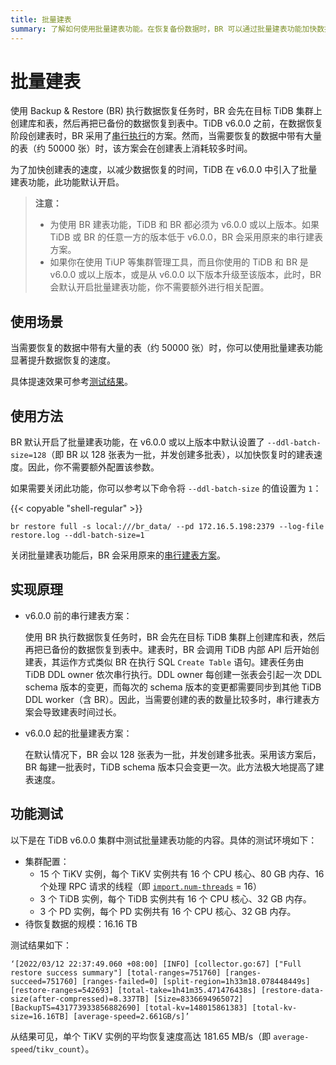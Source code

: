 ```yaml
---
title: 批量建表
summary: 了解如何使用批量建表功能。在恢复备份数据时，BR 可以通过批量建表功能加快数据的恢复速度。
---
```


# 批量建表

使用 Backup & Restore (BR) 执行数据恢复任务时，BR 会先在目标 TiDB 集群上创建库和表，然后再把已备份的数据恢复到表中。TiDB v6.0.0 之前，在数据恢复阶段创建表时，BR 采用了[串行执行](#实现原理)的方案。然而，当需要恢复的数据中带有大量的表（约 50000 张）时，该方案会在创建表上消耗较多时间。

为了加快创建表的速度，以减少数据恢复的时间，TiDB 在 v6.0.0 中引入了批量建表功能，此功能默认开启。

> **注意：**
>
> - 为使用 BR 建表功能，TiDB 和 BR 都必须为 v6.0.0 或以上版本。如果 TiDB 或 BR 的任意一方的版本低于 v6.0.0，BR 会采用原来的串行建表方案。
> - 如果你在使用 TiUP 等集群管理工具，而且你使用的 TiDB 和 BR 是 v6.0.0 或以上版本，或是从 v6.0.0 以下版本升级至该版本，此时，BR 会默认开启批量建表功能，你不需要额外进行相关配置。

## 使用场景

当需要恢复的数据中带有大量的表（约 50000 张）时，你可以使用批量建表功能显著提升数据恢复的速度。

具体提速效果可参考[测试结果](#功能测试)。

## 使用方法

BR 默认开启了批量建表功能，在 v6.0.0 或以上版本中默认设置了 `--ddl-batch-size=128`（即 BR 以 128 张表为一批，并发创建多批表），以加快恢复时的建表速度。因此，你不需要额外配置该参数。

如果需要关闭此功能，你可以参考以下命令将 `--ddl-batch-size` 的值设置为 `1`：

{{< copyable "shell-regular" >}}

```shell
br restore full -s local:///br_data/ --pd 172.16.5.198:2379 --log-file restore.log --ddl-batch-size=1
```

关闭批量建表功能后，BR 会采用原来的[串行建表方案](#实现原理)。

## 实现原理

- v6.0.0 前的串行建表方案：

    使用 BR 执行数据恢复任务时，BR 会先在目标 TiDB 集群上创建库和表，然后再把已备份的数据恢复到表中。建表时，BR 会调用 TiDB 内部 API 后开始创建表，其运作方式类似 BR 在执行 SQL `Create Table` 语句。建表任务由 TiDB DDL owner 依次串行执行。DDL owner 每创建一张表会引起一次 DDL schema 版本的变更，而每次的 schema 版本的变更都需要同步到其他 TiDB DDL worker（含 BR）。因此，当需要创建的表的数量比较多时，串行建表方案会导致建表时间过长。

- v6.0.0 起的批量建表方案：

    在默认情况下，BR 会以 128 张表为一批，并发创建多批表。采用该方案后，BR 每建一批表时，TiDB schema 版本只会变更一次。此方法极大地提高了建表速度。

## 功能测试

以下是在 TiDB v6.0.0 集群中测试批量建表功能的内容。具体的测试环境如下：

- 集群配置：
    - 15 个 TiKV 实例，每个 TiKV 实例共有 16 个 CPU 核心、80 GB 内存、16 个处理 RPC 请求的线程（即 [`import.num-threads`](/tikv-configuration-file.md#num-threads) = 16）
    - 3 个 TiDB 实例，每个 TiDB 实例共有 16 个 CPU 核心、32 GB 内存。
    - 3 个 PD 实例，每个 PD 实例共有 16 个 CPU 核心、32 GB 内存。
- 待恢复数据的规模：16.16 TB

测试结果如下：

```
‘[2022/03/12 22:37:49.060 +08:00] [INFO] [collector.go:67] ["Full restore success summary"] [total-ranges=751760] [ranges-succeed=751760] [ranges-failed=0] [split-region=1h33m18.078448449s] [restore-ranges=542693] [total-take=1h41m35.471476438s] [restore-data-size(after-compressed)=8.337TB] [Size=8336694965072] [BackupTS=431773933856882690] [total-kv=148015861383] [total-kv-size=16.16TB] [average-speed=2.661GB/s]’
```

从结果可见，单个 TiKV 实例的平均恢复速度高达 181.65 MB/s（即 `average-speed`/`tikv_count`）。
